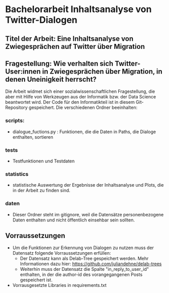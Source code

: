 # Bachelorarbeit Inhaltsanalyse von Twitter-Dialogen

## Titel der Arbeit: Eine Inhaltsanalyse von Zwiegesprächen auf Twitter über Migration

## Fragestellung: Wie verhalten sich Twitter-User:innen in Zwiegesprächen über Migration, in denen Uneinigkeit herrscht?

Die Arbeit widmet sich einer sozialwissenschaftlichen Fragestellung, die aber mit Hilfe von Werkzeugen aus der Informatik bzw. der Data Science beantwortet wird. Der Code für den Informatikteil ist in diesem Git-Repository gespeichert. Die verschiedenen Ordner beeinhalten:

### scripts:
- dialogue_fuctions.py : Funktionen, die die Daten in Paths, die Dialoge enthalten, sortieren

### tests
- Testfunktionen und Testdaten

### statistics
- statistische Auswertung der Ergebnisse der Inhaltsanalyse und Plots, die in der Arbeit zu finden sind.

### daten
- Dieser Ordner steht im gitignore, weil die Datensätze personenbezogene Daten enthalten und nicht öffentlich einsehbar sein sollten.

## Vorraussetzungen
- Um die Funktionen zur Erkennung von Dialogen zu nutzen muss der Datensatz folgende Vorraussetzungen erfüllen: 
    - Der Datensatz kann als Delab-Tree gespeichert werden. Mehr Informationen dazu hier: https://github.com/juliandehne/delab-trees
    - Weiterhin muss der Datensatz die Spalte "in_reply_to_user_id" enthalten, in der die author-id des vorangegangenen Posts gespeichert ist.
- Vorrausgesetzte Libraries in requirements.txt


